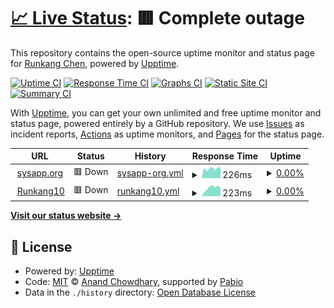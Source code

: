 # [📈 Live Status](https://Runkang10.github.io/uptime): <!--live status--> **🟥 Complete outage**

This repository contains the open-source uptime monitor and status page for [Runkang Chen](https://Runkang10.github.io/uptime), powered by [Upptime](https://github.com/upptime/upptime).

[![Uptime CI](https://github.com/Runkang10/uptime/workflows/Uptime%20CI/badge.svg)](https://github.com/Runkang10/uptime/actions?query=workflow%3A%22Uptime+CI%22)
[![Response Time CI](https://github.com/Runkang10/uptime/workflows/Response%20Time%20CI/badge.svg)](https://github.com/Runkang10/uptime/actions?query=workflow%3A%22Response+Time+CI%22)
[![Graphs CI](https://github.com/Runkang10/uptime/workflows/Graphs%20CI/badge.svg)](https://github.com/Runkang10/uptime/actions?query=workflow%3A%22Graphs+CI%22)
[![Static Site CI](https://github.com/Runkang10/uptime/workflows/Static%20Site%20CI/badge.svg)](https://github.com/Runkang10/uptime/actions?query=workflow%3A%22Static+Site+CI%22)
[![Summary CI](https://github.com/Runkang10/uptime/workflows/Summary%20CI/badge.svg)](https://github.com/Runkang10/uptime/actions?query=workflow%3A%22Summary+CI%22)

With [Upptime](https://upptime.js.org), you can get your own unlimited and free uptime monitor and status page, powered entirely by a GitHub repository. We use [Issues](https://github.com/Runkang10/uptime/issues) as incident reports, [Actions](https://github.com/Runkang10/uptime/actions) as uptime monitors, and [Pages](https://Runkang10.github.io/uptime) for the status page.

<!--start: status pages-->
<!-- This summary is generated by Upptime (https://github.com/upptime/upptime) -->
<!-- Do not edit this manually, your changes will be overwritten -->
<!-- prettier-ignore -->
| URL | Status | History | Response Time | Uptime |
| --- | ------ | ------- | ------------- | ------ |
| <img alt="" src="https://icons.duckduckgo.com/ip3/sysapp.org.ico" height="13"> [sysapp.org](https://sysapp.org) | 🟥 Down | [sysapp-org.yml](https://github.com/Runkang10/uptime/commits/HEAD/history/sysapp-org.yml) | <details><summary><img alt="Response time graph" src="./graphs/sysapp-org/response-time-week.png" height="20"> 226ms</summary><br><a href="https://status.sysapp.org/history/sysapp-org"><img alt="Response time 206" src="https://img.shields.io/endpoint?url=https%3A%2F%2Fraw.githubusercontent.com%2FRunkang10%2Fuptime%2FHEAD%2Fapi%2Fsysapp-org%2Fresponse-time.json"></a><br><a href="https://status.sysapp.org/history/sysapp-org"><img alt="24-hour response time 232" src="https://img.shields.io/endpoint?url=https%3A%2F%2Fraw.githubusercontent.com%2FRunkang10%2Fuptime%2FHEAD%2Fapi%2Fsysapp-org%2Fresponse-time-day.json"></a><br><a href="https://status.sysapp.org/history/sysapp-org"><img alt="7-day response time 226" src="https://img.shields.io/endpoint?url=https%3A%2F%2Fraw.githubusercontent.com%2FRunkang10%2Fuptime%2FHEAD%2Fapi%2Fsysapp-org%2Fresponse-time-week.json"></a><br><a href="https://status.sysapp.org/history/sysapp-org"><img alt="30-day response time 206" src="https://img.shields.io/endpoint?url=https%3A%2F%2Fraw.githubusercontent.com%2FRunkang10%2Fuptime%2FHEAD%2Fapi%2Fsysapp-org%2Fresponse-time-month.json"></a><br><a href="https://status.sysapp.org/history/sysapp-org"><img alt="1-year response time 206" src="https://img.shields.io/endpoint?url=https%3A%2F%2Fraw.githubusercontent.com%2FRunkang10%2Fuptime%2FHEAD%2Fapi%2Fsysapp-org%2Fresponse-time-year.json"></a></details> | <details><summary><a href="https://status.sysapp.org/history/sysapp-org">0.00%</a></summary><a href="https://status.sysapp.org/history/sysapp-org"><img alt="All-time uptime 0.00%" src="https://img.shields.io/endpoint?url=https%3A%2F%2Fraw.githubusercontent.com%2FRunkang10%2Fuptime%2FHEAD%2Fapi%2Fsysapp-org%2Fuptime.json"></a><br><a href="https://status.sysapp.org/history/sysapp-org"><img alt="24-hour uptime 0.00%" src="https://img.shields.io/endpoint?url=https%3A%2F%2Fraw.githubusercontent.com%2FRunkang10%2Fuptime%2FHEAD%2Fapi%2Fsysapp-org%2Fuptime-day.json"></a><br><a href="https://status.sysapp.org/history/sysapp-org"><img alt="7-day uptime 0.00%" src="https://img.shields.io/endpoint?url=https%3A%2F%2Fraw.githubusercontent.com%2FRunkang10%2Fuptime%2FHEAD%2Fapi%2Fsysapp-org%2Fuptime-week.json"></a><br><a href="https://status.sysapp.org/history/sysapp-org"><img alt="30-day uptime 0.00%" src="https://img.shields.io/endpoint?url=https%3A%2F%2Fraw.githubusercontent.com%2FRunkang10%2Fuptime%2FHEAD%2Fapi%2Fsysapp-org%2Fuptime-month.json"></a><br><a href="https://status.sysapp.org/history/sysapp-org"><img alt="1-year uptime 0.00%" src="https://img.shields.io/endpoint?url=https%3A%2F%2Fraw.githubusercontent.com%2FRunkang10%2Fuptime%2FHEAD%2Fapi%2Fsysapp-org%2Fuptime-year.json"></a></details>
| <img alt="" src="https://icons.duckduckgo.com/ip3/runkang10.sysapp.org.ico" height="13"> [Runkang10](https://runkang10.sysapp.org) | 🟥 Down | [runkang10.yml](https://github.com/Runkang10/uptime/commits/HEAD/history/runkang10.yml) | <details><summary><img alt="Response time graph" src="./graphs/runkang10/response-time-week.png" height="20"> 223ms</summary><br><a href="https://status.sysapp.org/history/runkang10"><img alt="Response time 195" src="https://img.shields.io/endpoint?url=https%3A%2F%2Fraw.githubusercontent.com%2FRunkang10%2Fuptime%2FHEAD%2Fapi%2Frunkang10%2Fresponse-time.json"></a><br><a href="https://status.sysapp.org/history/runkang10"><img alt="24-hour response time 261" src="https://img.shields.io/endpoint?url=https%3A%2F%2Fraw.githubusercontent.com%2FRunkang10%2Fuptime%2FHEAD%2Fapi%2Frunkang10%2Fresponse-time-day.json"></a><br><a href="https://status.sysapp.org/history/runkang10"><img alt="7-day response time 223" src="https://img.shields.io/endpoint?url=https%3A%2F%2Fraw.githubusercontent.com%2FRunkang10%2Fuptime%2FHEAD%2Fapi%2Frunkang10%2Fresponse-time-week.json"></a><br><a href="https://status.sysapp.org/history/runkang10"><img alt="30-day response time 195" src="https://img.shields.io/endpoint?url=https%3A%2F%2Fraw.githubusercontent.com%2FRunkang10%2Fuptime%2FHEAD%2Fapi%2Frunkang10%2Fresponse-time-month.json"></a><br><a href="https://status.sysapp.org/history/runkang10"><img alt="1-year response time 195" src="https://img.shields.io/endpoint?url=https%3A%2F%2Fraw.githubusercontent.com%2FRunkang10%2Fuptime%2FHEAD%2Fapi%2Frunkang10%2Fresponse-time-year.json"></a></details> | <details><summary><a href="https://status.sysapp.org/history/runkang10">0.00%</a></summary><a href="https://status.sysapp.org/history/runkang10"><img alt="All-time uptime 0.02%" src="https://img.shields.io/endpoint?url=https%3A%2F%2Fraw.githubusercontent.com%2FRunkang10%2Fuptime%2FHEAD%2Fapi%2Frunkang10%2Fuptime.json"></a><br><a href="https://status.sysapp.org/history/runkang10"><img alt="24-hour uptime 0.00%" src="https://img.shields.io/endpoint?url=https%3A%2F%2Fraw.githubusercontent.com%2FRunkang10%2Fuptime%2FHEAD%2Fapi%2Frunkang10%2Fuptime-day.json"></a><br><a href="https://status.sysapp.org/history/runkang10"><img alt="7-day uptime 0.00%" src="https://img.shields.io/endpoint?url=https%3A%2F%2Fraw.githubusercontent.com%2FRunkang10%2Fuptime%2FHEAD%2Fapi%2Frunkang10%2Fuptime-week.json"></a><br><a href="https://status.sysapp.org/history/runkang10"><img alt="30-day uptime 0.02%" src="https://img.shields.io/endpoint?url=https%3A%2F%2Fraw.githubusercontent.com%2FRunkang10%2Fuptime%2FHEAD%2Fapi%2Frunkang10%2Fuptime-month.json"></a><br><a href="https://status.sysapp.org/history/runkang10"><img alt="1-year uptime 0.02%" src="https://img.shields.io/endpoint?url=https%3A%2F%2Fraw.githubusercontent.com%2FRunkang10%2Fuptime%2FHEAD%2Fapi%2Frunkang10%2Fuptime-year.json"></a></details>

<!--end: status pages-->

[**Visit our status website →**](https://Runkang10.github.io/uptime)

## 📄 License

- Powered by: [Upptime](https://github.com/upptime/upptime)
- Code: [MIT](./LICENSE) © [Anand Chowdhary](https://anandchowdhary.com), supported by [Pabio](https://pabio.com)
- Data in the `./history` directory: [Open Database License](https://opendatacommons.org/licenses/odbl/1-0/)
